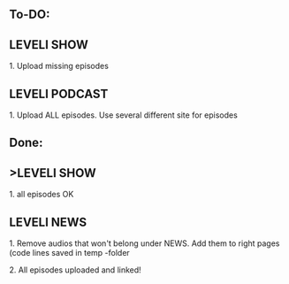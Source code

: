 <h2>To-DO:</h2>

<h2>LEVELI SHOW</h2>
<p>1. Upload missing episodes</p>
<h2>LEVELI PODCAST</h2>
<p>1. Upload ALL episodes. Use several different site for episodes</p>

<h2>Done:</h2>
<h2>>LEVELI SHOW</h2> 
<p>1. all episodes OK</p>

<h2>LEVELI NEWS</h2>
<p>1. Remove audios that won't belong under NEWS. Add them to right pages (code lines saved in temp -folder</p> 
<p>2. All episodes uploaded and linked!</p>
